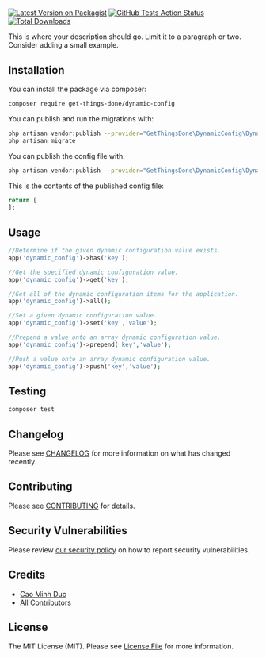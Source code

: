 # 

[![Latest Version on Packagist](https://img.shields.io/packagist/v/get-things-done/dynamic-config.svg?style=flat-square)](https://packagist.org/packages/get-things-done/dynamic-config)
[![GitHub Tests Action Status](https://img.shields.io/github/workflow/status/get-things-done/dynamic-config/run-tests?label=tests)](https://github.com/get-things-done/dynamic-config/actions?query=workflow%3Arun-tests+branch%3Amaster)
[![Total Downloads](https://img.shields.io/packagist/dt/get-things-done/dynamic-config.svg?style=flat-square)](https://packagist.org/packages/get-things-done/dynamic-config)


This is where your description should go. Limit it to a paragraph or two. Consider adding a small example.


## Installation

You can install the package via composer:

```bash
composer require get-things-done/dynamic-config
```

You can publish and run the migrations with:

```bash
php artisan vendor:publish --provider="GetThingsDone\DynamicConfig\DynamicConfigServiceProvider" --tag="migrations"
php artisan migrate
```

You can publish the config file with:
```bash
php artisan vendor:publish --provider="GetThingsDone\DynamicConfig\DynamicConfigServiceProvider" --tag="config"
```

This is the contents of the published config file:

```php
return [
];
```

## Usage

``` php
//Determine if the given dynamic configuration value exists.
app('dynamic_config')->has('key');

//Get the specified dynamic configuration value.
app('dynamic_config')->get('key');

//Get all of the dynamic configuration items for the application.
app('dynamic_config')->all();

//Set a given dynamic configuration value.
app('dynamic_config')->set('key','value');

//Prepend a value onto an array dynamic configuration value.
app('dynamic_config')->prepend('key','value');

//Push a value onto an array dynamic configuration value.
app('dynamic_config')->push('key','value');

```

## Testing

``` bash
composer test
```

## Changelog

Please see [CHANGELOG](CHANGELOG.md) for more information on what has changed recently.

## Contributing

Please see [CONTRIBUTING](.github/CONTRIBUTING.md) for details.

## Security Vulnerabilities

Please review [our security policy](../../security/policy) on how to report security vulnerabilities.

## Credits

- [Cao Minh Duc](https://github.com/CaoMinhDuc)
- [All Contributors](../../contributors)

## License

The MIT License (MIT). Please see [License File](LICENSE.md) for more information.

